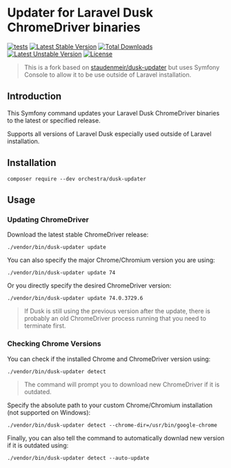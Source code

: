 Updater for Laravel Dusk ChromeDriver binaries
==============

[![tests](https://github.com/orchestral/dusk-updater/workflows/tests/badge.svg?branch=1.x)](https://github.com/orchestral/dusk-updater/actions?query=branch%3A1.x+workflow%3Atests)
[![Latest Stable Version](https://poser.pugx.org/orchestra/dusk-updater/version)](https://packagist.org/packages/orchestra/dusk-updater)
[![Total Downloads](https://poser.pugx.org/orchestra/dusk-updater/downloads)](https://packagist.org/packages/orchestra/dusk-updater)
[![Latest Unstable Version](https://poser.pugx.org/orchestra/dusk-updater/v/unstable)](//packagist.org/packages/orchestra/dusk-updater)
[![License](https://poser.pugx.org/orchestra/dusk-updater/license)](https://packagist.org/packages/orchestra/dusk-updater)

> This is a fork based on [staudenmeir/dusk-updater](https://github.com/staudenmeir/dusk-updater) but uses Symfony Console to allow it to be use outside of Laravel installation.

## Introduction

This Symfony command updates your Laravel Dusk ChromeDriver binaries to the latest or specified release.

Supports all versions of Laravel Dusk especially used outside of Laravel installation.

## Installation

    composer require --dev orchestra/dusk-updater

## Usage

### Updating ChromeDriver

Download the latest stable ChromeDriver release:

    ./vendor/bin/dusk-updater update

You can also specify the major Chrome/Chromium version you are using:

    ./vendor/bin/dusk-updater update 74

Or you directly specify the desired ChromeDriver version:

    ./vendor/bin/dusk-updater update 74.0.3729.6

> If Dusk is still using the previous version after the update, there is probably an old ChromeDriver process running that you need to terminate first. 

### Checking Chrome Versions

You can check if the installed Chrome and ChromeDriver version using:

    ./vendor/bin/dusk-updater detect

> The command will prompt you to download new ChromeDriver if it is outdated.

Specify the absolute path to your custom Chrome/Chromium installation (not supported on Windows):

    ./vendor/bin/dusk-updater detect --chrome-dir=/usr/bin/google-chrome

Finally, you can also tell the command to automatically downlad new version if it is outdated using:

    ./vendor/bin/dusk-updater detect --auto-update

